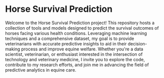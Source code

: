 # Horse Survival Prediction
Welcome to the Horse Survival Prediction project! This repository hosts a collection of tools and models designed to predict the survival outcomes of horses facing various health conditions. Leveraging machine learning techniques and a comprehensive dataset, my goal is to provide veterinarians with accurate predictive insights to aid in their decision-making process and improve equine welfare. Whether you're a data scientist, veterinarian, or enthusiast interested in the intersection of technology and veterinary medicine, I invite you to explore the code, contribute to my research efforts, and join me in advancing the field of predictive analytics in equine care.






